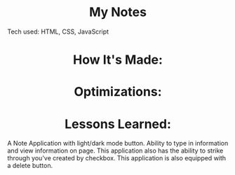 <div id="header" align="center">
 <h1 align="center" class="heading-element" dir="auto">My Notes</h1>
</div>
Tech used: HTML, CSS, JavaScript
<div id="header" align="center">
 <h1 align="center" class="heading-element" dir="auto">How It's Made:</h1>
</div>

<div id="header" align="center">
 <h1 align="center" class="heading-element" dir="auto">Optimizations:</h1>
</div>
<div id="header" align="center">
 <h1 align="center" class="heading-element" dir="auto">Lessons Learned:</h1>
</div>

A Note Application with light/dark mode button. Ability to type in information and view information on page. This application also has the ability to strike through you've created by checkbox. This application is also equipped with a delete button.
